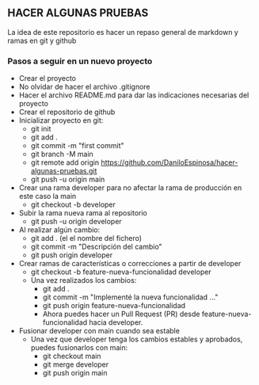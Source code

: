 ## HACER ALGUNAS PRUEBAS

La idea de este repositorio es hacer un repaso general de markdown y ramas en git y github

### Pasos a seguir en un nuevo proyecto

- Crear el proyecto
- No olvidar de hacer el archivo .gitignore
- Hacer el archivo README.md para dar las indicaciones necesarias del proyecto
- Crear el repositorio de github
- Inicializar proyecto en git:
    - git init
    - git add .
    - git commit -m "first commit"
    - git branch -M main
    - git remote add origin https://github.com/DaniloEspinosa/hacer-algunas-pruebas.git
    - git push -u origin main
- Crear una rama developer para no afectar la rama de producción en este caso la main
    - git checkout -b developer
- Subir la rama nueva rama al repositorio
    - git push -u origin developer
- Al realizar algún cambio:
    - git add . (el el nombre del fichero)
    - git commit -m "Descripción del cambio"
    - git push origin developer
- Crear ramas de características o correcciones a partir de developer
    - git checkout -b feature-nueva-funcionalidad developer
    - Una vez realizados los cambios:
        - git add .
        - git commit -m "Implementé la nueva funcionalidad ..."
        - git push origin feature-nueva-funcionalidad
        - Ahora puedes hacer un Pull Request (PR) desde feature-nueva-funcionalidad hacia developer.
- Fusionar developer con main cuando sea estable
    - Una vez que developer tenga los cambios estables y aprobados, puedes fusionarlos con main:
        - git checkout main
        - git merge developer
        - git push origin main
